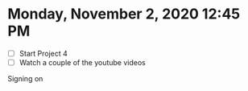 # Monday, November  2, 2020 12:45 PM
- [ ] Start Project 4
- [ ] Watch a couple of the youtube videos

Signing on
